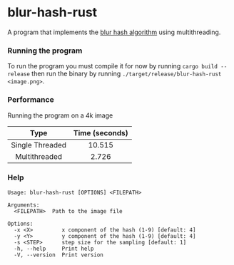 # blur-hash-rust

A program that implements the [blur hash algorithm](https://github.com/woltapp/blurhash/blob/master/Algorithm.md) using multithreading.

### Running the program

To run the program you must compile it for now by running `cargo build --release` then run the binary by running `./target/release/blur-hash-rust <image.png>`.

### Performance

Running the program on a 4k image

|      Type       | Time (seconds) |
| :-------------: | :------------: |
| Single Threaded |     10.515     |
|  Multithreaded  |     2.726      |

### Help

```
Usage: blur-hash-rust [OPTIONS] <FILEPATH>

Arguments:
  <FILEPATH>  Path to the image file

Options:
  -x <X>         x component of the hash (1-9) [default: 4]
  -y <Y>         y component of the hash (1-9) [default: 4]
  -s <STEP>      step size for the sampling [default: 1]
  -h, --help     Print help
  -V, --version  Print version
```
